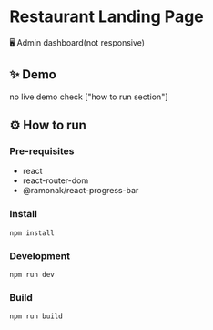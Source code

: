 
# Restaurant Landing Page


🖥️ Admin dashboard(not responsive)


## ✨ Demo
no live demo check ["how to run section"]



## ⚙️ How to run
### Pre-requisites
- react
- react-router-dom
- @ramonak/react-progress-bar
### Install
    npm install
### Development
    npm run dev
### Build
    npm run build